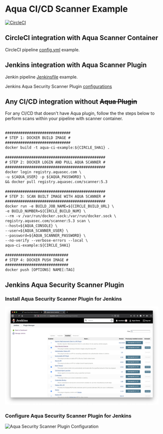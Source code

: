 # Aqua CI/CD Scanner Example

[![CircleCI](https://circleci.com/gh/sanjay-shah/aqua-ci-example.svg?style=shield)](https://circleci.com/gh/sanjay-shah/aqua-ci-example)

## CircleCI integration with Aqua Scanner Container

CircleCI pipeline [config.yml](./.circleci/config.yml) example.

## Jenkins integration with Aqua Scanner Plugin

Jenkin pipeline [Jenkinsfile](./Jenkinsfile) example.

Jenkins Aqua Security Scanner Plugin [configurations](#jenkins-aqua-security-scanner-plugin)

## Any CI/CD integration without ~~Aqua Plugin~~

For any CI/CD that doesn't have Aqua plugin, follow the the steps below to perform scans within your pipeline with scanner container.

```shell

##############################
# STEP 1: DOCKER BUILD IMAGE #
##############################
docker build -t aqua-ci-example:${CIRCLE_SHA1} .

##############################################
# STEP 2: DOCKER LOGIN AND PULL AQUA SCANNER #
##############################################
docker login registry.aquasec.com \
-u ${AQUA_USER} -p ${AQUA_PASSWORD} \
&& docker pull registry.aquasec.com/scanner:5.3

##############################################
# STEP 3: SCAN BUILT IMAGE WITH AQUA SCANNER #
##############################################
docker run -e BUILD_JOB_NAME=${CIRCLE_BUILD_URL} \
-e BUILD_NUMBER=${CIRCLE_BUILD_NUM} \
--rm -v /var/run/docker.sock:/var/run/docker.sock \
registry.aquasec.com/scanner:5.3 scan \
--host=${AQUA_CONSOLE} \
--user=${AQUA_SCANNER_USER} \
--password=${AQUA_SCANNER_PASSWORD} \
--no-verify --verbose-errors --local \
aqua-ci-example:${CIRCLE_SHA1}

#############################
# STEP 4: DOCKER PUSH IMAGE #
#############################
docker push [OPTIONS] NAME[:TAG]
```

## Jenkins Aqua Security Scanner Plugin

### Install Aqua Security Scanner Plugin for Jenkins

![Aqua Security Scanner Plugin](./jenkins_aqua_plugin.png)

### Configure Aqua Security Scanner Plugin for Jenkins

![Aqua Security Scanner Plugin Configuration](./jenkins_aqua_plugin_configuration.png)
